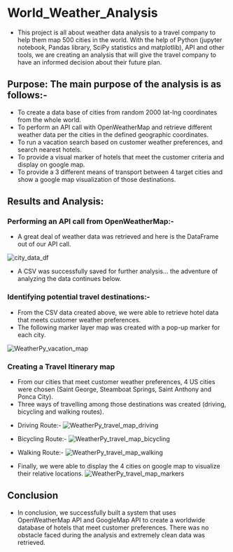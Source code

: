 # World_Weather_Analysis
 *  This project is all about weather data analysis to a travel company to help them map 500 cities in the world. With the help of Python (jupyter notebook, Pandas library, SciPy statistics and matplotlib), API and other tools, we are creating an analysis that will give the travel company to have an informed decision about their future plan.

 ## Purpose: The main purpose of the analysis is as follows:-
  
  * To create a data base of cities from random 2000 lat-lng coordinates from the whole world.
  * To perform an API call with OpenWeatherMap and retrieve different weather data per the cities in the defined geographic coordinates. 
  * To run a vacation search based on customer weather preferences, and search nearest hotels.
  * To provide a visual marker of hotels that meet the customer criteria and display on google map.
  * To provide a 3 different means of transport between 4 target cities and show a google map visualization of those destinations.

## Results and Analysis:
  ### Performing an API call from OpenWeatherMap:-
  * A great deal of weather data was retrieved and here is the DataFrame out of our API call.
  
![city_data_df](https://user-images.githubusercontent.com/89214854/138582583-fa95518a-1c16-400e-b41b-373045e52923.png)

  * A CSV was successfully saved for further analysis... the adventure of analyzing the data continues below.

  ### Identifying potential travel destinations:-
  * From the CSV data created above, we were able to retrieve hotel data that meets customer weather preferences.
  * The following marker layer map was created with a pop-up marker for each city.

![WeatherPy_vacation_map](https://user-images.githubusercontent.com/89214854/138582865-4cf625d1-749d-44da-a369-53715b4c0222.png)


  ### Creating a Travel Itinerary map

  * From our cities that meet customer weather preferences, 4 US cities were chosen (Saint George, Steamboat Springs, Saint Anthony and Ponca City).
  * Three ways of travelling among those destinations was created (driving, bicycling and walking routes).

  - Driving Route:-
![WeatherPy_travel_map_driving](https://user-images.githubusercontent.com/89214854/138582890-96d48695-4be5-4617-8ca6-1d9ad1b1a020.png)

  - Bicycling Route:-
![WeatherPy_travel_map_bicycling](https://user-images.githubusercontent.com/89214854/138582883-4489c4c0-63e3-430f-9315-0dc705543dbf.png)

  - Walking Route:-
![WeatherPy_travel_map_walking](https://user-images.githubusercontent.com/89214854/138582897-377e07b5-f837-4079-9043-f878b88d3513.png)

  * Finally, we were able to display the 4 cities on google map to visualize their relative locations.
![WeatherPy_travel_map_markers](https://user-images.githubusercontent.com/89214854/138582907-87747e96-c6ad-470f-9bcb-bc7fcd49c0e1.png)

## Conclusion
* In conclusion, we successfully built a system that uses OpenWeatherMap API and GoogleMap API to create a worldwide database of hotels that meet customer preferences. There was no obstacle faced during the analysis and extremely clean data was retrieved.


